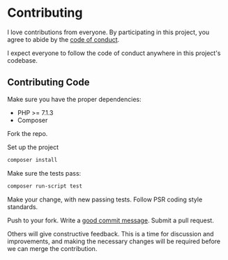 # Contributing

I love contributions from everyone.
By participating in this project,
you agree to abide by the [code of conduct].

  [code of conduct]: https://github.com/brandon14/unit-test-examples/blobs/master/.github/CODE_OF_CONDUCT.md

I expect everyone to follow the code of conduct
anywhere in this project's codebase.

## Contributing Code

Make sure you have the proper dependencies:

- PHP >= 7.1.3
- Composer

Fork the repo.

Set up the project

```bash
composer install
```

Make sure the tests pass:

```bash
composer run-script test
```

Make your change, with new passing tests. Follow PSR coding style standards.

Push to your fork. Write a [good commit message][commit]. Submit a pull request.

  [commit]: http://tbaggery.com/2008/04/19/a-note-about-git-commit-messages.html

Others will give constructive feedback.
This is a time for discussion and improvements,
and making the necessary changes will be required before we can
merge the contribution.
